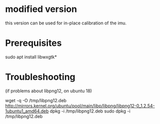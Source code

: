 # modified version

this version can be used for in-place calibration of the imu.

# Prerequisites

sudo apt install libwxgtk*


# Troubleshooting

(if problems about libpng12, on ubuntu 18)

wget -q -O /tmp/libpng12.deb http://mirrors.kernel.org/ubuntu/pool/main/libp/libpng/libpng12-0_1.2.54-1ubuntu1_amd64.deb
dpkg -i /tmp/libpng12.deb
sudo dpkg -i /tmp/libpng12.deb

